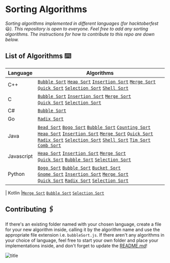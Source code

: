 # Sorting Algorithms
_Sorting algorithms implemented in different languages (for hacktoberfest_ 😃_). This repository is open to everyone. Feel free to add any sorting algorithms. The instructions for how to contribute to this repo are down below._

## List of Algorithms ⌨️
| Language | Algorithms |
|----------|------------|
| C++ | [`Bubble Sort`](C++/BubbleSort.cpp) [`Heap Sort`](C++/HeapSort.cpp) [`Insertion Sort`](C++/InsertionSort.cpp) [`Merge Sort`](C++/MergeSort.cpp) <br> [`Quick Sort`](C++/QuickSort.cpp) [`Selection Sort`](C++/SelctionSort.cpp) [`Shell Sort`](C++/ShellSort.cpp) |
| C | [`Bubble Sort`](C/BubbleSort.c) [`Insertion Sort`](C/InsertionSort.c) [`Merge Sort`](C/MergeSort.c) <br> [`Quick Sort`](C/QuickSort.c) [`Selection Sort`](C/SelectionSort.c) |
| C# | [`Bubble Sort`](C#/BubbleSort.cs) |
| Go | [`Radix Sort`](Go/RadixSort.go) |
| Java | [`Bead Sort`](Java/BeadSort.java) [`Bogo Sort`](Java/BogoSort.java) [`Bubble Sort`](Java/BubbleSort.java) [`Counting Sort`](Java/Counting%20Sort.java) <br> [`Heap Sort`](Java/HeapSort.java) [`Insertion Sort`](Java/InsertionSort.java) [`Merge Sort`](Java/MergeSort.java) [`Quick Sort`](Java/QuickSort.java) <br> [`Radix Sort`](Java/RadixSort.java) [`Selection Sort`](Java/SelectionSort.java) [`Shell Sort`](Java/ShellSort.java) [`Tim Sort`](Java/TimSort.java) [`Comb Sort`](Java/CombSort.java) |
| Javascript | [`Heap Sort`](Javascript/HeapSort.js) [`Insertion Sort`](Javascript/Insertionsort.js) [`Merge Sort`](Javascript/MergeSort.js) <br> [`Quick Sort`](Javascript/Quicksort.js) [`Bubble Sort`](Javascript/bubbleSort.js) [`Selection Sort`](Javascript/selectionSort.js) |
| Python | [`Bogo Sort`](Python/BogoSort.py) [`Bubble Sort`](Python/BubbleSort.py) [`Bucket Sort`](Python/BucketSort.py) <br> [`Gnome Sort`](Python/GnomeSort.py) [`Insertion Sort`](Python/InsertionSort.py) [`Merge Sort`](Python/MergeSort.py) <br> [`Quick Sort`](Python/QuickSort.py) [`Radix Sort`](Python/RadixSort.py) [`Selection Sort`](Python/SelectionSort.py) |

| Kotlin |[`Merge Sort`](Kotlin/MergeSort.kt) [`Bubble Sort`](Kotlin/BubbleSort.kt) [`Selection Sort`](Kotlin/selectionSort.kt) 


## Contributing 🖇️
If there's an existing folder named with your chosen language, create a file for your new algorithm inside, calling it by the algorithm name and use the appropriate file extension i.e. `bubbleSort.js`. If there aren't any algorithms in your choice of language, feel free to start your own folder and place your implementations inside, and don't forget to update the [README.md](README.md)!

![title](https://hacktoberfest.digitalocean.com/assets/HF19_social-744d976f227e4aff6866443abcede8c651b309ec9c7c9f7410f5944f8e1299b9.png)
